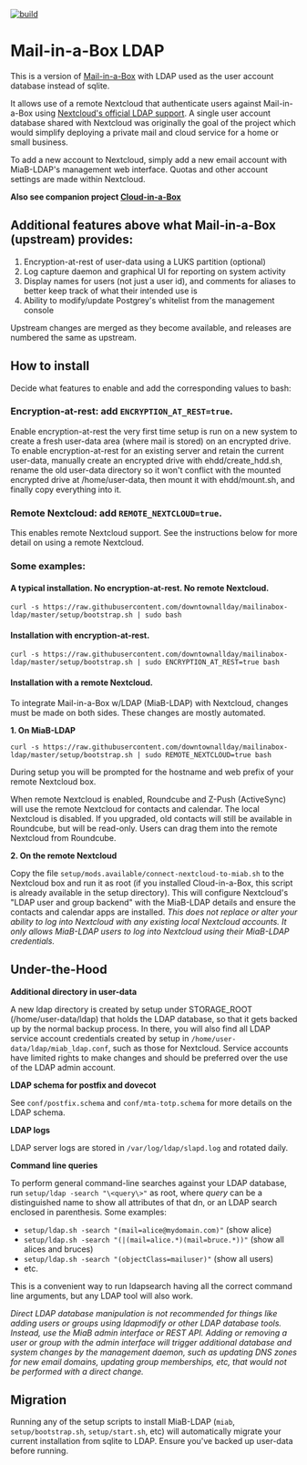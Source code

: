 [![build](https://github.com/downtownallday/mailinabox-ldap/actions/workflows/commit-tests.yml/badge.svg)](https://github.com/downtownallday/mailinabox-ldap/actions)

# Mail-in-a-Box LDAP
This is a version of [Mail-in-a-Box](https://mailinabox.email) with LDAP used as the user account database instead of sqlite.

It allows use of a remote Nextcloud that authenticate users against Mail-in-a-Box using [Nextcloud's official LDAP support](https://nextcloud.com/usermanagement/). A single user account database shared with Nextcloud was originally the goal of the project which would simplify deploying a private mail and cloud service for a home or small business.

To add a new account to Nextcloud, simply add a new email account with MiaB-LDAP's management web interface. Quotas and other account settings are made within Nextcloud.

**Also see companion project [Cloud-in-a-Box](https://github.com/downtownallday/cloudinabox)**

## Additional features above what Mail-in-a-Box (upstream) provides:

  1. Encryption-at-rest of user-data using a LUKS partition (optional)
  1. Log capture daemon and graphical UI for reporting on system activity
  1. Display names for users (not just a user id), and comments for aliases to better keep track of what their intended use is
  1. Ability to modify/update Postgrey's whitelist from the management console

Upstream changes are merged as they become available, and releases are numbered the same as upstream.

## How to install

Decide what features to enable and add the corresponding values to bash:

### Encryption-at-rest: add `ENCRYPTION_AT_REST=true`.

Enable encryption-at-rest the very first time setup is run on a new system to create a fresh user-data area (where mail is stored) on an encrypted drive. To enable encryption-at-rest for an existing server and retain the current user-data, manually create an encrypted drive with ehdd/create_hdd.sh, rename the old user-data directory so it won't conflict with the mounted encrypted drive at /home/user-data, then mount it with ehdd/mount.sh, and finally copy everything into it.

### Remote Nextcloud: add `REMOTE_NEXTCLOUD=true`.

This enables remote Nextcloud support. See the instructions below for more detail on using a remote Nextcloud.

### Some examples:

#### A typical installation. No encryption-at-rest. No remote Nextcloud.

`curl -s https://raw.githubusercontent.com/downtownallday/mailinabox-ldap/master/setup/bootstrap.sh | sudo bash`
 
#### Installation with encryption-at-rest.

`curl -s https://raw.githubusercontent.com/downtownallday/mailinabox-ldap/master/setup/bootstrap.sh | sudo ENCRYPTION_AT_REST=true bash`

#### Installation with a remote Nextcloud.

To integrate Mail-in-a-Box w/LDAP (MiaB-LDAP) with Nextcloud, changes must be made on both sides. These changes are mostly automated.

**1. On MiaB-LDAP**

`curl -s https://raw.githubusercontent.com/downtownallday/mailinabox-ldap/master/setup/bootstrap.sh | sudo REMOTE_NEXTCLOUD=true bash`

During setup you will be prompted for the hostname and web prefix of your remote Nextcloud box.

When remote Nextcloud is enabled, Roundcube and Z-Push (ActiveSync) will use the remote Nextcloud for contacts and calendar. The local Nextcloud is disabled. If you upgraded, old contacts will still be available in Roundcube, but will be read-only. Users can drag them into the remote Nextcloud from Roundcube.

**2. On the remote Nextcloud**

Copy the file `setup/mods.available/connect-nextcloud-to-miab.sh` to the Nextcloud box and run it as root (if you installed Cloud-in-a-Box, this script is already available in the setup directory). This will configure Nextcloud's "LDAP user and group backend" with the MiaB-LDAP details and ensure the contacts and calendar apps are installed. *This does not replace or alter your ability to log into Nextcloud with any existing local Nextcloud accounts. It only allows MiaB-LDAP users to log into Nextcloud using their MiaB-LDAP credentials.*

## Under-the-Hood

**Additional directory in user-data**

A new ldap directory is created by setup under STORAGE_ROOT (/home/user-data/ldap) that holds the LDAP database, so that it gets backed up by the normal backup process. In there, you will also find all LDAP service account credentials created by setup in `/home/user-data/ldap/miab_ldap.conf`, such as those for Nextcloud. Service accounts have limited rights to make changes and should be preferred over the use of the LDAP admin account.

**LDAP schema for postfix and dovecot**

See `conf/postfix.schema` and `conf/mta-totp.schema` for more details on the LDAP schema.

**LDAP logs**

LDAP server logs are stored in `/var/log/ldap/slapd.log` and rotated daily.

**Command line queries**

To perform general command-line searches against your LDAP database, run `setup/ldap -search "\<query\>"` as root, where _query_ can be a distinguished name to show all attributes of that dn, or an LDAP search enclosed in parenthesis. Some examples:
  * `setup/ldap.sh -search "(mail=alice@mydomain.com)"` (show alice)
  * `setup/ldap.sh -search "(|(mail=alice.*)(mail=bruce.*))"` (show all alices and bruces)
  * `setup/ldap.sh -search "(objectClass=mailuser)"` (show all users)
  * etc.

This is a convenient way to run ldapsearch having all the correct command line arguments, but any LDAP tool will also work.

*Direct LDAP database manipulation is not recommended for things like adding users or groups using ldapmodify or other LDAP database tools. Instead, use the MiaB admin interface or REST API. Adding or removing a user or group with the admin interface will trigger additional database and system changes by the management daemon, such as updating DNS zones for new email domains, updating group memberships, etc, that would not be performed with a direct change.*


## Migration

Running any of the setup scripts to install MiaB-LDAP (`miab`, `setup/bootstrap.sh`, `setup/start.sh`, etc) will automatically migrate your current installation from sqlite to LDAP. Ensure you've backed up user-data before running.

